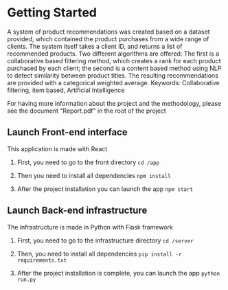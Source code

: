 # Getting Started

A system of product recommendations was created based on a dataset provided, which contained the product purchases from a wide range of clients. The system itself takes a client ID, and returns a list of recommended products. Two different algorithms are offered: The first is a collaborative based filtering method, which creates a rank for each product purchased by each client; the second is a content based method using NLP to detect similarity between product titles. The resulting recommendations are provided with a categorical weighted average.
Keywords: Collaborative filtering, item based, Artificial Intelligence

For having more information about the project and the methodology, please see the document "Report.pdf" in the root of the project

## Launch Front-end interface

This application is made with React

1. First, you need to go to the front directory `cd /app`

2. Then you need to install all dependencies `npm install`

3. After the project installation you can launch the app `npm start`


## Launch Back-end infrastructure

The infrastructure is made in Python with Flask framework

1. First, you need to go to the infrastructure directory `cd /server`

2. Then, you need to install all dependencies `pip install -r requirements.txt`

3. After the project installation is complete, you can launch the app `python run.py`


